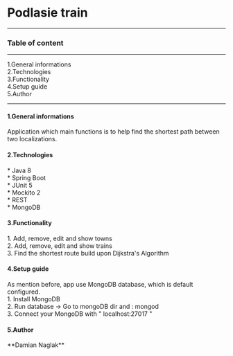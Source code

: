 <h1>Podlasie train</h1><hr>
<h3>Table of content</h3><hr>

1.General informations</br>
2.Technologies</br>
3.Functionality</br>
4.Setup guide</br>
5.Author</br>
<hr>

<h4>1.General informations</h4>
  Application which main functions is to help find the shortest path between two localizations.
<br>

<h4>2.Technologies</h4>
* Java 8 </br>
* Spring Boot </br>
* JUnit 5 </br>
* Mockito 2 </br>
* REST </br>
* MongoDB </br>

<h4>3.Functionality</h4>
1. Add, remove, edit and show towns <br>
2. Add, remove, edit and show trains <br>
3. Find the shortest route build upon Dijkstra's Algorithm <br>

<h4>4.Setup guide</h4>
  As mention before, app use MongoDB database, which is default configured.  <br>
  1. Install MongoDB </br>
  2. Run database -> Go to mongoDB dir and : mongod </br>
  3. Connect your MongoDB with  " localhost:27017 " </br>
  
<h4>5.Author</h4>
**Damian Naglak**
  
